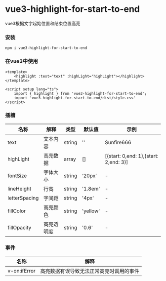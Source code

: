 # vue3-highlight-for-start-to-end

vue3根据文字起始位置和结束位置高亮

### 安装

```
npm i vue3-highlight-for-start-to-end
```

### 在vue3中使用

```vue
<template>
	<highlight :text="text" :highLight="highLight"></highlight>
</template>

<script setup lang="ts">
    import { highlight } from 'vue3-highlight-for-start-to-end';
	import 'vue3-highlight-for-start-to-end/dist/style.css'
</script>
```

### 插槽

| 名称          | 解释       | 类型   | 默认值   | 示例                                  |
| ------------- | ---------- | ------ | -------- | ------------------------------------- |
| text          | 文本内容   | string | ''       | Sunfire666                            |
| highLight     | 高亮数据   | array  | []       | [{start: 0,end: 1},{start: 2,end: 3}] |
| fontSize      | 字体大小   | string | ‘20px’   | -                                     |
| lineHeight    | 行高       | string | '1.8em'  | -                                     |
| letterSpacing | 字间距     | string | '4px'    | -                                     |
| fillColor     | 高亮颜色   | string | 'yellow' | -                                     |
| fillOpacity   | 高亮透明度 | string | '0.6'    | -                                     |

### 事件

| 名称         | 解释                                     |
| ------------ | ---------------------------------------- |
| v-on:ifError | 高亮数据有误导致无法正常高亮时调用的事件 |

